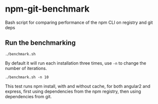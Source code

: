 # npm-git-benchmark

Bash script for comparing performance of the npm CLI on registry and git deps

## Run the benchmarking

```
./benchmark.sh
```

By default it will run each installation three times, use `-n` to change the number of iterations.

```
./benchmark.sh -n 10
```

This test runs npm install, with and without cache, for both angular2 and express, first using
dependencies from the npm registry, then using dependencies from git.
